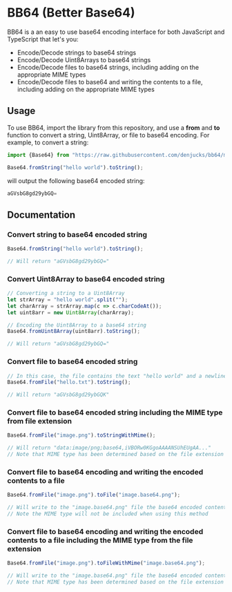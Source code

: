 # BB64 (Better Base64)

BB64 is a an easy to use base64 encoding interface for both JavaScript and TypeScript that let's you:

 * Encode/Decode strings to base64 strings
 * Encode/Decode Uint8Arrays to base64 strings
 * Encode/Decode files to base64 strings, including adding on the appropriate MIME types
 * Encode/Decode files to base64 and writing the contents to a file, including adding on the appropriate MIME types


## Usage

To use BB64, import the library from this repository, and use a **from** and **to** function to convert a string, Uint8Array, or file to base64 encoding. For example, to convert a string:

```javascript
import {Base64} from "https://raw.githubusercontent.com/denjucks/bb64/master/mod.ts";

Base64.fromString("hello world").toString();
```

will output the following base64 encoded string:

```javascript
aGVsbG8gd29ybGQ=
```


## Documentation

### Convert string to base64 encoded string

```javascript
Base64.fromString("hello world").toString();

// Will return "aGVsbG8gd29ybGQ="
```


### Convert Uint8Array to base64 encoded string

```javascript
// Converting a string to a Uint8Array
let strArray = "hello world".split("");
let charArray = strArray.map(c => c.charCodeAt());
let uint8arr = new Uint8Array(charArray);

// Encoding the Uint8Array to a base64 string
Base64.fromUint8Array(uint8arr).toString();

// Will return "aGVsbG8gd29ybGQ="
```


### Convert file to base64 encoded string

```javascript
// In this case, the file contains the text "hello world" and a newline character
Base64.fromFile("hello.txt").toString();

// Will return "aGVsbG8gd29ybGQK"
```


### Convert file to base64 encoded string including the MIME type from file extension

```javascript
Base64.fromFile("image.png").toStringWithMime();

// Will return "data:image/png;base64,iVBORw0KGgoAAAANSUhEUgAA..."
// Note that MIME type has been determined based on the file extension
```


### Convert file to base64 encoding and writing the encoded contents to a file

```javascript
Base64.fromFile("image.png").toFile("image.base64.png");

// Will write to the "image.base64.png" file the base64 encoded contents "iVBORw0KGgoAAAANSUhEUgAA..."
// Note the MIME type will not be included when using this method
```


### Convert file to base64 encoding and writing the encoded contents to a file including the MIME type from the file extension

```javascript
Base64.fromFile("image.png").toFileWithMime("image.base64.png");

// Will write to the "image.base64.png" file the base64 encoded contents "data:image/png;base64,iVBORw0KGgoAAAANSUhEUgAA..."
// Note that MIME type has been determined based on the file extension
```
